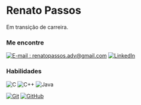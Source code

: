 # Renato Passos

Em transição de carreira.

### Me encontre

[![E-mail : renatopassos.adv@gmail.com](https://img.shields.io/badge/-Email-000?style=for-the-badge&logo=microsoft-outlook&logoColor=E94D5F)](renatopassos.adv@gmail.com)
[![LinkedIn](https://img.shields.io/badge/-LinkedIn-000?style=for-the-badge&logo=linkedin&logoColor=30A3DC)](https://www.linkedin.com/in/renato-passos-aguiar-12a646285/)


### Habilidades

![C](https://img.shields.io/badge/C-000?style=for-the-badge&logo=c&logoColor=30A3DC)
![C++](https://img.shields.io/badge/C++-000?style=for-the-badge&logo=cplusplus&logoColor=E94D5F)
![Java](https://img.shields.io/badge/java-%23ED8B00.svg?style=for-the-badge&logo=openjdk&logoColor=white)

[![Git](https://img.shields.io/badge/Git-000?style=for-the-badge&logo=git&logoColor=E94D5F)]()
[![GitHub](https://img.shields.io/badge/GitHub-000?style=for-the-badge&logo=github&logoColor=30A3DC)]()
